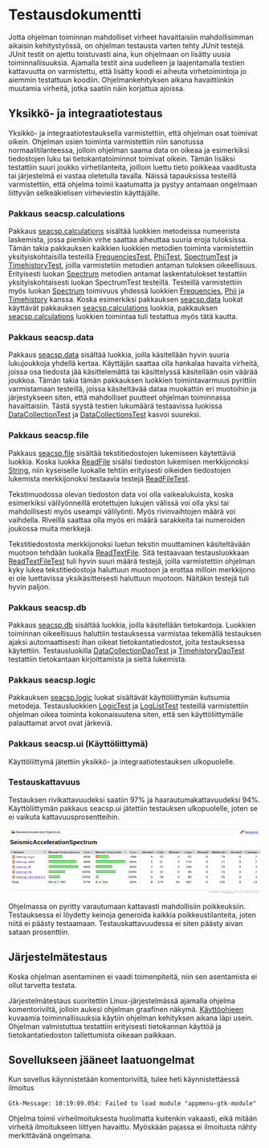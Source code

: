 # Testausdokumentti

Jotta ohjelman toiminnan mahdolliset virheet havaittaisiin mahdollisimman aikaisin kehitystyössä, on ohjelman testausta varten tehty JUnit testejä. JUnit testit on ajettu toistuvasti aina, kun ohjelmaan on lisätty uusia toiminnallisuuksia. Ajamalla testit aina uudelleen ja laajentamalla testien kattavuutta on varmistettu, että lisätty koodi ei aiheuta virhetoimintoja jo aiemmin testattuun koodiin. Ohjelmankehityksen aikana havaittiinkin muutamia virheitä, jotka saatiin näin korjattua ajoissa. 

## Yksikkö- ja integraatiotestaus

Yksikkö- ja integraatiotestauksella varmistettiin, että ohjelman osat toimivat oikein. Ohjelman osien toiminta varmistettiin niin sanotussa normaalitilanteessa, jolloin ohjelman saama data on oikeaa ja esimerkiksi tiedostojen luku tai tietokantatoiminnot toimivat oikein. Tämän lisäksi testattiin suuri joukko virhetilanteita, joilloin luettu tieto poikkeaa vaaditusta tai järjestelmä ei vastaa oletetulla tavalla. Näissä tapauksissa testeillä varmistettiin, että ohjelma toimii kaatumatta ja pystyy antamaan ongelmaan liittyvän selkeäkielisen virheviestin käyttäjälle.

### Pakkaus seacsp.calculations

Pakkaus [seacsp.calculations](https://github.com/Robustic/ot-harjoitustyo/tree/master/SeismicAccelerationSpectrum/src/main/java/seacsp/calculations) sisältää luokkien metodeissa numeerista laskemista, jossa pienikin virhe saattaa aiheuttaa suuria eroja tuloksissa. Tämän takia pakkauksen kaikkien luokkien metodien toiminta varmistettiin yksityiskohtaisilla testeillä [FrequenciesTest](https://github.com/Robustic/ot-harjoitustyo/blob/master/SeismicAccelerationSpectrum/src/test/java/seacsp/calculations/FrequenciesTest.java), [PhiiTest](https://github.com/Robustic/ot-harjoitustyo/blob/master/SeismicAccelerationSpectrum/src/test/java/seacsp/calculations/PhiiTest.java), [SpectrumTest](https://github.com/Robustic/ot-harjoitustyo/blob/master/SeismicAccelerationSpectrum/src/test/java/seacsp/calculations/SpectrumTest.java) ja [TimehistoryTest](https://github.com/Robustic/ot-harjoitustyo/blob/master/SeismicAccelerationSpectrum/src/test/java/seacsp/calculations/TimehistoryTest.java), joilla varmistetiin metodien antaman tuloksen oikeellisuus. Erityisesti luokan [Spectrum](https://github.com/Robustic/ot-harjoitustyo/blob/master/SeismicAccelerationSpectrum/src/main/java/seacsp/calculations/Spectrum.java) metodien antamat laskentatulokset testattiin yksityiskohtaisesti luokan SpectrumTest testeillä. Testeillä varmistettiin myös luokan [Spectrum](https://github.com/Robustic/ot-harjoitustyo/blob/master/SeismicAccelerationSpectrum/src/main/java/seacsp/calculations/Spectrum.java) toimivuus yhdessä luokkien [Frequencies](https://github.com/Robustic/ot-harjoitustyo/blob/master/SeismicAccelerationSpectrum/src/main/java/seacsp/calculations/Frequencies.java), [Phii](https://github.com/Robustic/ot-harjoitustyo/blob/master/SeismicAccelerationSpectrum/src/main/java/seacsp/calculations/Phii.java) ja [Timehistory](https://github.com/Robustic/ot-harjoitustyo/blob/master/SeismicAccelerationSpectrum/src/main/java/seacsp/calculations/Timehistory.java) kanssa. Koska esimerkiksi pakkauksen [seacsp.data](https://github.com/Robustic/ot-harjoitustyo/tree/master/SeismicAccelerationSpectrum/src/main/java/seacsp/data) luokat käyttävät pakkauksen [seacsp.calculations](https://github.com/Robustic/ot-harjoitustyo/tree/master/SeismicAccelerationSpectrum/src/main/java/seacsp/calculations) luokkia, pakkauksen [seacsp.calculations](https://github.com/Robustic/ot-harjoitustyo/tree/master/SeismicAccelerationSpectrum/src/main/java/seacsp/calculations) luokkien toimintaa tuli testattua myös tätä kautta.

### Pakkaus seacsp.data

Pakkaus [seacsp.data](https://github.com/Robustic/ot-harjoitustyo/tree/master/SeismicAccelerationSpectrum/src/main/java/seacsp/data) sisältää luokkia, joilla käsitellään hyvin suuria lukujoukkoja yhdellä kertaa. Käyttäjän saattaa olla hankalaa havaita virheitä, joissa osa tiedosta jää käsittelemättä tai käsittelyssä käsitellään osin väärää joukkoa. Tämän takia tämän pakkauksen luokkien toimintavarmuus pyrittiin varmistamaan testeillä, joissa käsiteltävää dataa muokattiin eri muotoihin ja järjestykseen siten, että mahdolliset puutteet ohjelman toiminnassa havaittaisiin. Tästä syystä testien lukumäärä testaavissa luokissa [DataCollectionTest](https://github.com/Robustic/ot-harjoitustyo/blob/master/SeismicAccelerationSpectrum/src/test/java/seacsp/data/DataCollectionTest.java) ja [DataCollectionsTest](https://github.com/Robustic/ot-harjoitustyo/blob/master/SeismicAccelerationSpectrum/src/test/java/seacsp/data/DataCollectionsTest.java) kasvoi suureksi.

### Pakkaus seacsp.file

Pakkaus [seacsp.file](https://github.com/Robustic/ot-harjoitustyo/tree/master/SeismicAccelerationSpectrum/src/main/java/seacsp/file) sisältää tekstitiedostojen lukemiseen käytettäviä luokkia. Koska luokka [ReadFile](https://github.com/Robustic/ot-harjoitustyo/blob/master/SeismicAccelerationSpectrum/src/main/java/seacsp/file/ReadFile.java) sisälsi tiedoston lukemisen merkkijonoksi 
[String](https://docs.oracle.com/javase/8/docs/api/java/lang/String.html), niin kyseiselle luokalle tehtiin erityisesti oikeiden tiedostojen lukemista merkkijonoksi testaavia testejä [ReadFileTest](https://github.com/Robustic/ot-harjoitustyo/blob/master/SeismicAccelerationSpectrum/src/test/java/seacsp/file/ReadFileTest.java).

Tekstimuodossa olevan tiedoston data voi olla vaikealukuista, koska esimerkiksi välilyönneillä erotettujen lukujen välissä voi olla yksi tai mahdollisesti myös useampi välilyönti. Myös rivinvaihtojen määrä voi vaihdella. Riveillä saattaa olla myös eri määrä sarakkeita tai numeroiden joukossa muita merkkejä.

Tekstitiedostosta merkkijonoksi luetun tekstin muuttaminen käsiteltävään muotoon tehdään luokalla [ReadTextFile](https://github.com/Robustic/ot-harjoitustyo/blob/master/SeismicAccelerationSpectrum/src/main/java/seacsp/file/ReadTextFile.java). Sitä testaavaan testausluokkaan [ReadTextFileTest](https://github.com/Robustic/ot-harjoitustyo/blob/master/SeismicAccelerationSpectrum/src/test/java/seacsp/file/ReadTextFileTest.java) tuli hyvin suuri määrä testejä, joilla varmistettiin ohjelman kyky lukea tekstitiedostoja haluttuun muotoon ja erottaa milloin merkkijono ei ole luettavissa yksikäsitteisesti haluttuun muotoon. Näitäkin testejä tuli hyvin paljon.

### Pakkaus seacsp.db

Pakkaus [seacsp.db](https://github.com/Robustic/ot-harjoitustyo/tree/master/SeismicAccelerationSpectrum/src/main/java/seacsp/db) sisältää luokkia, joilla käsitellään tietokantoja. Luokkien toiminnan oikeellisuus haluttiin testauksessa varmistaa tekemällä testauksen ajaksi automaattisesti ihan oikeat tietokantatiedostot, joita testauksessa käytettiin. Testausluokilla [DataCollectionDaoTest](https://github.com/Robustic/ot-harjoitustyo/blob/master/SeismicAccelerationSpectrum/src/test/java/seacsp/db/DataCollectionDaoTest.java) ja [TimehistoryDaoTest](https://github.com/Robustic/ot-harjoitustyo/blob/master/SeismicAccelerationSpectrum/src/test/java/seacsp/db/TimehistoryDaoTest.java) testattiin tietokantaan kirjoittamista ja sieltä lukemista.

### Pakkaus seacsp.logic

Pakkauksen [seacsp.logic](https://github.com/Robustic/ot-harjoitustyo/tree/master/SeismicAccelerationSpectrum/src/main/java/seacsp/logic) luokat sisältävät käyttöliittymän kutsumia metodeja. Testausluokkien [LogicTest](https://github.com/Robustic/ot-harjoitustyo/blob/master/SeismicAccelerationSpectrum/src/test/java/seacsp/logic/LogicTest.java) ja [LogListTest](https://github.com/Robustic/ot-harjoitustyo/blob/master/SeismicAccelerationSpectrum/src/test/java/seacsp/logic/LogListTest.java) testeillä varmistettiin ohjelman oikea toiminta kokonaisuutena siten, että sen käyttöliittymälle palauttamat arvot ovat järkeviä.

### Pakkaus seacsp.ui (Käyttöliittymä)

Käyttöliittymä jätettiin yksikkö- ja integraatiotestauksen ulkopuolelle.

### Testauskattavuus

Testauksen rivikattavuudeksi saatiin 97% ja haarautumakattavuudeksi 94%. Käyttöliittymän pakkaus seacsp.ui jätettiin testauksen ulkopuolelle, joten se ei vaikuta kattavuusprosentteihin.

<img src="https://github.com/Robustic/ot-harjoitustyo/blob/master/dokumentointi/kuvat/Jacoco.png" width="1004">

Ohjelmassa on pyritty varautumaan kattavasti mahdollisiin poikkeuksiin. Testauksessa ei löydetty keinoja generoida kaikkia poikkeustilanteita, joten niitä ei päästy testaamaan. Testauskattavuudessa ei siten päästy aivan sataan prosenttiin.
 
## Järjestelmätestaus

Koska ohjelman asentaminen ei vaadi toimenpiteitä, niin sen asentamista ei ollut tarvetta testata. 

Järjestelmätestaus suoritettiin Linux-järjestelmässä ajamalla ohjelma komentoriviltä, jolloin aukesi ohjelman graafinen näkymä. [Käyttöohjeen](https://github.com/Robustic/ot-harjoitustyo/tree/master/dokumentointi/kayttoohje.md) kuvaamia toiminnallisuuksia käytiin ohjelman kehityksen aikana läpi usein. Ohjelman valmistuttua testattiin erityisesti tietokannan käyttöä ja tietokantatiedoston tallettumista oikeaan paikkaan.

## Sovellukseen jääneet laatuongelmat

Kun sovellus käynnistetään komentoriviltä, tulee heti käynnistettäessä ilmoitus

```
Gtk-Message: 10:19:09.054: Failed to load module "appmenu-gtk-module"
```

Ohjelma toimii virheilmoituksesta huolimatta kuitenkin vakaasti, eikä mitään virheitä ilmoitukseen liittyen havaittu. Myöskään pajassa ei ilmoitusta nähty merkittävänä ongelmana.
